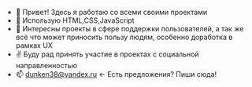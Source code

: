 - 👋 Привет! Здесь я работаю со всеми своими проектами
- 👀 Использую HTML,CSS,JavaScript
- 🌱 Интересны проекты в сфере поддержки пользователей, а так же всё что может приносить пользу людям, особенно доработка в рамках UX
- ✌ Буду рад принять участие в проектах с социальной направленностью
- 📫 dunken38@yandex.ru <- Есть предложения? Пиши сюда!
